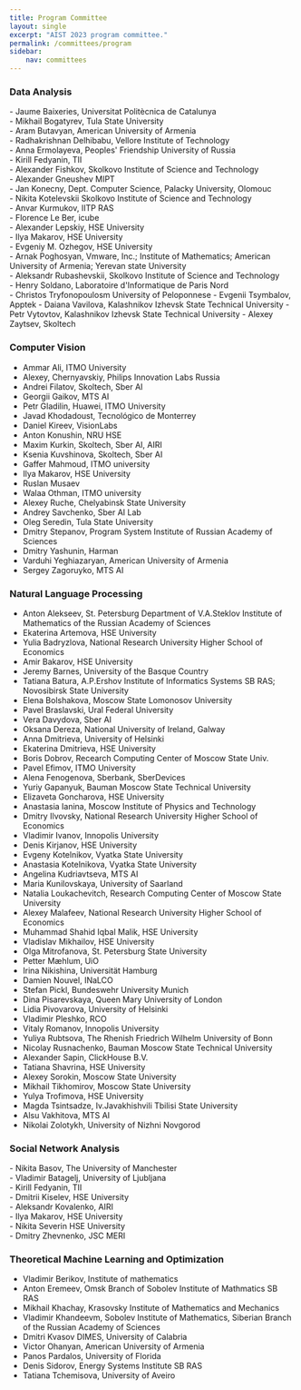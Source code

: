 ```yaml
---
title: Program Committee
layout: single
excerpt: "AIST 2023 program committee."
permalink: /committees/program
sidebar: 
    nav: committees 
---
```



<h3>Data Analysis</h3>
- Jaume Baixeries, Universitat Politècnica de Catalunya<br/>
- Mikhail Bogatyrev, Tula State University<br/>
- Aram Butavyan, American University of Armenia<br/>
- Radhakrishnan Delhibabu, Vellore Institute of Technology<br/> 
- Anna Ermolayeva, Peoples' Friendship University of Russia<br/>
- Kirill Fedyanin, TII<br/>
- Alexander Fishkov, Skolkovo Institute of Science and Technology<br/>
- Alexander Gneushev MIPT<br/>
- Jan Konecny, Dept. Computer Science, Palacky University, Olomouc<br/>
- Nikita Kotelevskii Skolkovo Institute of Science and Technology<br/>
- Anvar Kurmukov, IITP RAS<br/>
- Florence Le Ber, icube<br/>
- Alexander Lepskiy, HSE University<br/>
- Ilya Makarov, HSE University<br/>
- Evgeniy M. Ozhegov, HSE University<br/>
- Arnak Poghosyan, Vmware, Inc.; Institute of Mathematics; American University of Armenia; Yerevan state University<br/>
- Aleksandr Rubashevskii, Skolkovo Institute of Science and Technology<br/>
- Henry Soldano, Laboratoire d'Informatique de Paris Nord<br/>
- Christos Tryfonopoulosm University of Peloponnese
- Evgenii Tsymbalov, Apptek
- Daiana Vavilova, Kalashnikov Izhevsk State Technical University
- Petr Vytovtov, Kalashnikov Izhevsk State Technical University
- Alexey Zaytsev, Skoltech



<h3>Computer Vision</h3>

- Ammar Ali, ITMO University<br/>
- Alexey, Chernyavskiy, Philips Innovation Labs Russia<br/>
- Andrei Filatov, Skoltech, Sber AI<br/>
- Georgii Gaikov, MTS AI<br/>
- Petr Gladilin, Huawei, ITMO University<br/>
- Javad Khodadoust, Tecnológico de Monterrey<br/>
- Daniel Kireev, VisionLabs<br/>
- Anton Konushin, NRU HSE<br/>
- Maxim Kurkin, Skoltech, Sber AI, AIRI<br/>
- Ksenia Kuvshinova, Skoltech, Sber AI<br/>
- Gaffer Mahmoud, ITMO university<br/>
- Ilya Makarov, HSE University<br/>
- Ruslan Musaev<br/>
- Walaa Othman, ITMO university<br/>
- Alexey Ruche, Chelyabinsk State University<br/>
- Andrey Savchenko, Sber AI Lab <br/>
- Oleg Seredin, Tula State University<br/>
- Dmitry Stepanov, Program System Institute of Russian Academy of Sciences<br/>
- Dmitry Yashunin, Harman
- Varduhi Yeghiazaryan, American University of Armenia<br/>
- Sergey Zagoruyko, MTS AI<br/>


<h3>Natural Language Processing</h3>

- Anton Alekseev, St. Petersburg Department of V.A.Steklov Institute of Mathematics of the Russian Academy of Sciences<br/>
- Ekaterina Artemova, HSE University<br/>
- Yulia Badryzlova, National Research University Higher School of Economics<br/>
- Amir Bakarov, HSE University<br/>
- Jeremy Barnes, University of the Basque Country<br/>
- Tatiana Batura, A.P.Ershov Institute of Informatics Systems SB RAS; Novosibirsk State University<br/>
- Elena Bolshakova, Moscow State Lomonosov University<br/>
- Pavel Braslavski, Ural Federal University<br/>
- Vera Davydova, Sber AI<br/>
- Oksana Dereza, National University of Ireland, Galway<br/>
- Anna Dmitrieva, University of Helsinki<br/>
- Ekaterina Dmitrieva, HSE University<br/>
- Boris Dobrov, Recearch Computing Center of Moscow State Univ.<br/>
- Pavel Efimov, ITMO University<br/>
- Alena Fenogenova, Sberbank, SberDevices<br/>
- Yuriy Gapanyuk, Bauman Moscow State Technical University<br/>
- Elizaveta Goncharova, HSE University<br/>
- Anastasia Ianina, Moscow Institute of Physics and Technology<br/>
- Dmitry Ilvovsky, National Research University Higher School of Economics<br/>
- Vladimir Ivanov, Innopolis University<br/>
- Denis Kirjanov, HSE University<br/>
- Evgeny Kotelnikov, Vyatka State University<br/>
- Anastasia Kotelnikova, Vyatka State University<br/>
- Angelina Kudriavtseva, MTS AI<br/>
- Maria Kunilovskaya, University of Saarland <br/>
- Natalia Loukachevitch, Research Computing Center of Moscow State University<br/>
- Alexey Malafeev, National Research University Higher School of Economics<br/>
- Muhammad Shahid Iqbal Malik, HSE University
- Vladislav Mikhailov, HSE University 
- Olga Mitrofanova, St. Petersburg State University<br/>
- Petter Mæhlum, UiO<br/>
- Irina Nikishina, Universität Hamburg<br/>
- Damien Nouvel, INaLCO<br/>
- Stefan Pickl, Bundeswehr University Munich<br/>
- Dina Pisarevskaya, Queen Mary University of London<br/>
- Lidia Pivovarova, University of Helsinki<br/>
- Vladimir Pleshko, RCO<br/>
- Vitaly Romanov, Innopolis University<br/>
- Yuliya Rubtsova, The Rhenish Friedrich Wilhelm University of Bonn<br/>
- Nicolay Rusnachenko, Bauman Moscow State Technical University<br/>
- Alexander Sapin, ClickHouse B.V.<br/>
- Tatiana Shavrina, HSE University<br/>
- Alexey Sorokin, Moscow State University<br/>
- Mikhail Tikhomirov, Moscow State University<br/>
- Yulya Trofimova, HSE University<br/>
- Magda Tsintsadze, Iv.Javakhishvili Tbilisi State University<br/>
- Alsu Vakhitova, MTS AI<br/>
- Nikolai Zolotykh, University of Nizhni Novgorod<br/>


<h3>Social Network Analysis</h3>
- Nikita Basov, The University of Manchester<br/>
- Vladimir Batagelj, University of Ljubljana<br/>
- Kirill Fedyanin, TII<br/>
- Dmitrii Kiselev, HSE University<br/>
- Aleksandr Kovalenko, AIRI<br/>
- Ilya Makarov, HSE University<br/>
- Nikita Severin HSE University<br/>
- Dmitry Zhevnenko, JSC MERI


<h3>Theoretical Machine Learning and Optimization</h3>

- Vladimir Berikov, Institute of mathematics<br/>
- Anton Eremeev, Omsk Branch of Sobolev Institute of Mathmatics SB RAS<br/>
- Mikhail Khachay, Krasovsky Institute of Mathematics and Mechanics<br/>
- Vladimir Khandeevm, Sobolev Institute of Mathematics, Siberian Branch of the Russian Academy of Sciences<br/>
- Dmitri Kvasov DIMES, University of Calabria<br/>
- Victor Ohanyan, American University of Armenia<br/>
- Panos Pardalos, University of Florida<br/>
- Denis Sidorov, Energy Systems Institute SB RAS<br/>
- Tatiana Tchemisova, University of Aveiro


